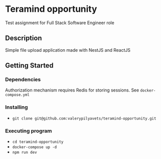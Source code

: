 # Teramind opportunity

Test assignment for Full Stack Software Engineer role

## Description

Simple file upload application made with NestJS and ReactJS

## Getting Started

### Dependencies

Authorization mechanism requires Redis for storing sessions. See `docker-compose.yml`

### Installing

* `git clone git@github.com:valerypilyavets/teramind-opportunity.git`

### Executing program

* `cd teramind-opportunity`
* `docker-compose up -d`
* `npm run dev`
